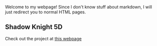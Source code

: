 Welcome to my webpage!
Since I don't know stuff about markdown, I will just redirect you to normal HTML pages.

## Shadow Knight 5D
Check out the project at [this webpage](https://checkmate6659.github.io/shadow-knight-5d)
